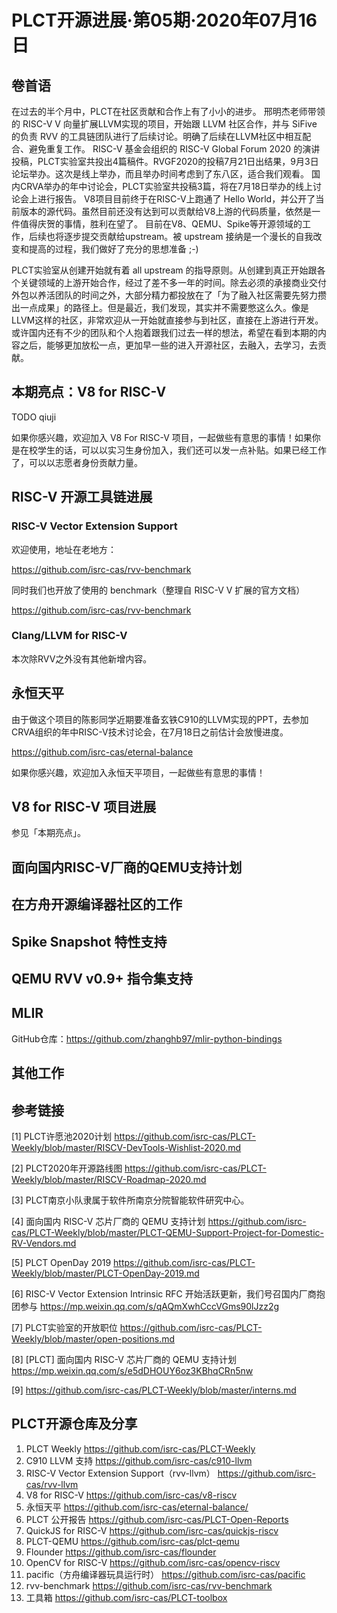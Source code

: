# PLCT开源进展·第05期·2020年07月16日

## 卷首语

在过去的半个月中，PLCT在社区贡献和合作上有了小小的进步。
邢明杰老师带领的 RISC-V V 向量扩展LLVM实现的项目，开始跟 LLVM 社区合作，并与 SiFive 的负责 RVV 的工具链团队进行了后续讨论。明确了后续在LLVM社区中相互配合、避免重复工作。
RISC-V 基金会组织的 RISC-V Global Forum 2020 的演讲投稿，PLCT实验室共投出4篇稿件。RVGF2020的投稿7月21日出结果，9月3日论坛举办。这次是线上举办，而且举办时间考虑到了东八区，适合我们观看。
国内CRVA举办的年中讨论会，PLCT实验室共投稿3篇，将在7月18日举办的线上讨论会上进行报告。
V8项目目前终于在RISC-V上跑通了 Hello World，并公开了当前版本的源代码。虽然目前还没有达到可以贡献给V8上游的代码质量，依然是一件值得庆贺的事情，胜利在望了。
目前在V8、QEMU、Spike等开源领域的工作，后续也将逐步提交贡献给upstream。被 upstream 接纳是一个漫长的自我改变和提高的过程，我们做好了充分的思想准备 ;-)

PLCT实验室从创建开始就有着 all upstream 的指导原则。从创建到真正开始跟各个关键领域的上游开始合作，经过了差不多一年的时间。除去必须的承接商业交付外包以养活团队的时间之外，大部分精力都投放在了「为了融入社区需要先努力攒出一点成果」的路径上。但是最近，我们发现，其实并不需要憋这么久。像是LLVM这样的社区，非常欢迎从一开始就直接参与到社区，直接在上游进行开发。或许国内还有不少的团队和个人抱着跟我们过去一样的想法，希望在看到本期的内容之后，能够更加放松一点，更加早一些的进入开源社区，去融入，去学习，去贡献。

## 本期亮点：V8 for RISC-V

TODO qiuji

如果你感兴趣，欢迎加入 V8 For RISC-V 项目，一起做些有意思的事情！如果你是在校学生的话，可以以实习生身份加入，我们还可以发一点补贴。如果已经工作了，可以以志愿者身份贡献力量。

## RISC-V 开源工具链进展

### RISC-V Vector Extension Support

欢迎使用，地址在老地方：

https://github.com/isrc-cas/rvv-benchmark

同时我们也开放了使用的 benchmark（整理自 RISC-V V 扩展的官方文档）

https://github.com/isrc-cas/rvv-benchmark

### Clang/LLVM for RISC-V

本次除RVV之外没有其他新增内容。

## 永恒天平

由于做这个项目的陈影同学近期要准备玄铁C910的LLVM实现的PPT，去参加CRVA组织的年中RISC-V技术讨论会，在7月18日之前估计会放慢进度。

https://github.com/isrc-cas/eternal-balance

如果你感兴趣，欢迎加入永恒天平项目，一起做些有意思的事情！

## V8 for RISC-V 项目进展

参见「本期亮点」。

## 面向国内RISC-V厂商的QEMU支持计划

## 在方舟开源编译器社区的工作

## Spike Snapshot 特性支持

## QEMU RVV v0.9+ 指令集支持

## MLIR

GitHub仓库：https://github.com/zhanghb97/mlir-python-bindings

## 其他工作

## 参考链接

[1] PLCT许愿池2020计划 https://github.com/isrc-cas/PLCT-Weekly/blob/master/RISCV-DevTools-Wishlist-2020.md

[2] PLCT2020年开源路线图 https://github.com/isrc-cas/PLCT-Weekly/blob/master/RISCV-Roadmap-2020.md

[3] PLCT南京小队隶属于软件所南京分院智能软件研究中心。

[4] 面向国内 RISC-V 芯片厂商的 QEMU 支持计划 https://github.com/isrc-cas/PLCT-Weekly/blob/master/PLCT-QEMU-Support-Project-for-Domestic-RV-Vendors.md

[5] PLCT OpenDay 2019 https://github.com/isrc-cas/PLCT-Weekly/blob/master/PLCT-OpenDay-2019.md

[6] RISC-V Vector Extension Intrinsic RFC 开始活跃更新，我们号召国内厂商抱团参与 https://mp.weixin.qq.com/s/qAQmXwhCccVGms90lJzz2g

[7] PLCT实验室的开放职位 https://github.com/isrc-cas/PLCT-Weekly/blob/master/open-positions.md

[8] [PLCT] 面向国内 RISC-V 芯片厂商的 QEMU 支持计划 https://mp.weixin.qq.com/s/e5dDHOUY6oz3KBhqCRn5nw

[9] https://github.com/isrc-cas/PLCT-Weekly/blob/master/interns.md

## PLCT开源仓库及分享

1. PLCT Weekly https://github.com/isrc-cas/PLCT-Weekly
2. C910 LLVM 支持 https://github.com/isrc-cas/c910-llvm
3. RISC-V Vector Extension Support（rvv-llvm） https://github.com/isrc-cas/rvv-llvm
4. V8 for RISC-V https://github.com/isrc-cas/v8-riscv
5. 永恒天平 https://github.com/isrc-cas/eternal-balance/
6. PLCT 公开报告 https://github.com/isrc-cas/PLCT-Open-Reports
7. QuickJS for RISC-V https://github.com/isrc-cas/quickjs-riscv
8. PLCT-QEMU https://github.com/isrc-cas/plct-qemu
9. Flounder https://github.com/isrc-cas/flounder
10. OpenCV for RISC-V https://github.com/isrc-cas/opencv-riscv
11. pacific（方舟编译器玩具运行时） https://github.com/isrc-cas/pacific
12. rvv-benchmark https://github.com/isrc-cas/rvv-benchmark
13. 工具箱 https://github.com/isrc-cas/PLCT-toolbox
